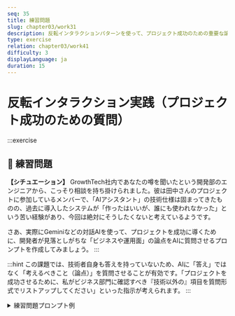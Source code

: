 ```yaml
---
seq: 35
title: 練習問題
slug: chapter03/work31
description: 反転インタラクションパターンを使って、プロジェクト成功のための重要な論点を洗い出す
type: exercise
relation: chapter03/work41
difficulty: 3
displayLanguage: ja
duration: 15
---
```


# 反転インタラクション実践（プロジェクト成功のための質問）

:::exercise
## 📝 練習問題
**【シチュエーション】**
GrowthTech社内であなたの噂を聞いたという開発部のエンジニアから、こっそり相談を持ち掛けられました。彼は田中さんのプロジェクトに参加しているメンバーで、「AIアシスタント」の技術仕様は固まってきたものの、過去に導入したシステムが「作ったはいいが、誰にも使われなかった」という苦い経験があり、今回は絶対にそうしたくないと考えているようです。

さあ、実際にGeminiなどの対話AIを使って、プロジェクトを成功に導くために、開発者が見落としがちな「ビジネスや運用面」の論点をAIに質問させるプロンプトを作成してみましょう。
:::

:::hint
この課題では、技術者自身も答えを持っていないため、AIに「答え」ではなく「考えるべきこと（論点）」を質問させることが有効です。「プロジェクトを成功させるために、私がビジネス部門に確認すべき『技術以外の』項目を質問形式でリストアップしてください」といった指示が考えられます。
:::

<details><summary>練習問題プロンプト例</summary>

```
あなたは、企業のDXプロジェクトを数多く成功に導いてきた、経験豊富なITコンサルタントです。
私はクライアント企業の開発エンジニアで、新機能「AIアシスタント」の開発を担当しています。
「AIアシスタント」は、ユーザーからの自然言語での質問に答えて操作方法を案内したり、レポート作成を自動化したりする機能です。

プロジェクトが「作っただけ」で終わらず、全社に浸透し、成功裏に終わるために、開発開始前に必ずビジネス部門（企画部、マーケティング部など）に確認しておくべき「技術以外の」重要な質問を5つ、リストアップしてください。
```

### AI回答出力例

```markdown
新機能「AIアシスタント」の開発、素晴らしいですね。開発に着手する前に、ビジネス部門との連携を確実なものにするための重要な質問を5つリストアップします。これらは、技術的な完成度だけでなく、プロジェクトのビジネス的な成功を左右する、いわゆる「非技術的」な論点です。

DXプロジェクトを成功に導くための5つの質問
1. 「誰が、どんな問題を解決するのか？」：ターゲットユーザーとビジネス価値の明確化
このAIアシスタントを最も必要としているのは、誰ですか？具体的な部署、職種、そして彼らが日々直面している「痛みの種（ペインポイント）」は何でしょうか？この機能によって、彼らの仕事はどのように劇的に改善されますか？単なる「便利」ではなく、時間やコスト削減といった具体的なビジネス価値を定義し、共有しておく必要があります。この定義が曖昧だと、開発の優先順位がブレ、ユーザーが本当に求めていない機能にリソースを浪費してしまいます。

2. 「成功の定義」：KPI（重要業績評価指標）とマイルストーンの設定
プロジェクトの成功をどう定義しますか？単にリリースを終えることではなく、ビジネス部門が達成したい具体的な数値目標は何ですか？例えば、「この機能によってカスタマーサポートへの問い合わせが月間30%減少する」や、「レポート作成時間が平均1時間短縮される」といった明確なKPIが必要です。これらのKPIを共有することで、開発側も目指すべきゴールを理解し、より効果的な機能設計や改善提案が可能になります。

3. 「導入と浸透」：リリース後の利用促進とサポート体制
機能は作っただけでは使われません。リリース後、ユーザーにどのようにこの機能を認知・利用してもらい、定着させる計画ですか？例えば、社内での利用マニュアル作成、説明会の開催、利用促進キャンペーンといった具体的な計画はありますか？また、AIが誤った回答をした際や、ユーザーから質問が寄せられた際のサポート体制（誰が回答するのか、エスカレーション先はどこか）も、事前に決めておく必要があります。

4. 「投資対効果」：コストとリターンのバランス
このAIアシスタントの開発・運用には、どのようなコスト（開発費用、サーバー費用、メンテナンス費用など）がかかりますか？そして、その**コストに見合うだけのビジネス的リターン（売上増加、コスト削減など）**をどのように見込んでいますか？費用対効果のロジックが明確でなければ、プロジェクトは単なる「コストセンター」と見なされ、継続的な投資や改善が難しくなります。

5. 「進化のロードマップ」：将来的なビジョンと連携
今回の開発は、あくまでもスタート地点です。AIアシスタントを今後、どのように進化させていく計画ですか？例えば、より高度なレポート作成機能の追加や、他システムとの連携といった将来的なビジョンはありますか？このロードマップを共有することで、拡張性を考慮した設計が可能となり、将来的な手戻りを防ぎ、持続的な成長を支える基盤を構築できます。
```
</details>